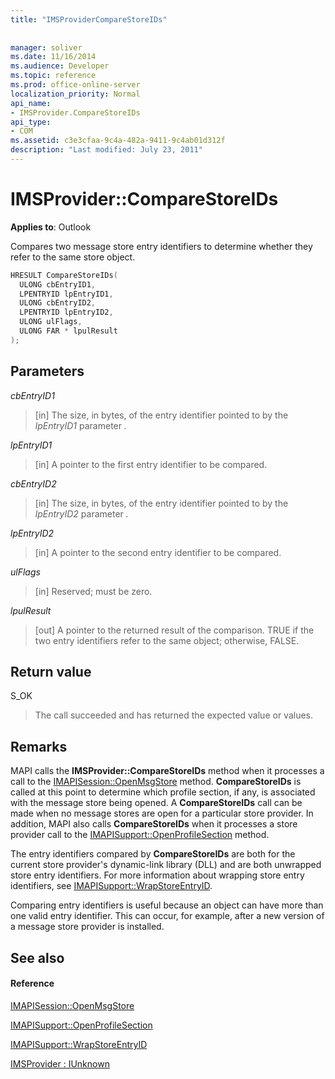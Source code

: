 ```yaml
---
title: "IMSProviderCompareStoreIDs"
 
 
manager: soliver
ms.date: 11/16/2014
ms.audience: Developer
ms.topic: reference
ms.prod: office-online-server
localization_priority: Normal
api_name:
- IMSProvider.CompareStoreIDs
api_type:
- COM
ms.assetid: c3e3cfaa-9c4a-482a-9411-9c4ab01d312f
description: "Last modified: July 23, 2011"
---
```


# IMSProvider::CompareStoreIDs

  
  
**Applies to**: Outlook 
  
Compares two message store entry identifiers to determine whether they refer to the same store object.
  
```cpp
HRESULT CompareStoreIDs(
  ULONG cbEntryID1,
  LPENTRYID lpEntryID1,
  ULONG cbEntryID2,
  LPENTRYID lpEntryID2,
  ULONG ulFlags,
  ULONG FAR * lpulResult
);
```

## Parameters

 _cbEntryID1_
  
> [in] The size, in bytes, of the entry identifier pointed to by the  _lpEntryID1_ parameter  _._
    
 _lpEntryID1_
  
> [in] A pointer to the first entry identifier to be compared.
    
 _cbEntryID2_
  
> [in] The size, in bytes, of the entry identifier pointed to by the  _lpEntryID2_ parameter  _._
    
 _lpEntryID2_
  
> [in] A pointer to the second entry identifier to be compared.
    
 _ulFlags_
  
> [in] Reserved; must be zero.
    
 _lpulResult_
  
> [out] A pointer to the returned result of the comparison. TRUE if the two entry identifiers refer to the same object; otherwise, FALSE.
    
## Return value

S_OK 
  
> The call succeeded and has returned the expected value or values.
    
## Remarks

MAPI calls the **IMSProvider::CompareStoreIDs** method when it processes a call to the [IMAPISession::OpenMsgStore](imapisession-openmsgstore.md) method. **CompareStoreIDs** is called at this point to determine which profile section, if any, is associated with the message store being opened. A **CompareStoreIDs** call can be made when no message stores are open for a particular store provider. In addition, MAPI also calls **CompareStoreIDs** when it processes a store provider call to the [IMAPISupport::OpenProfileSection](imapisupport-openprofilesection.md) method. 
  
The entry identifiers compared by **CompareStoreIDs** are both for the current store provider's dynamic-link library (DLL) and are both unwrapped store entry identifiers. For more information about wrapping store entry identifiers, see [IMAPISupport::WrapStoreEntryID](imapisupport-wrapstoreentryid.md).
  
Comparing entry identifiers is useful because an object can have more than one valid entry identifier. This can occur, for example, after a new version of a message store provider is installed. 
  
## See also

#### Reference

[IMAPISession::OpenMsgStore](imapisession-openmsgstore.md)
  
[IMAPISupport::OpenProfileSection](imapisupport-openprofilesection.md)
  
[IMAPISupport::WrapStoreEntryID](imapisupport-wrapstoreentryid.md)
  
[IMSProvider : IUnknown](imsprovideriunknown.md)

